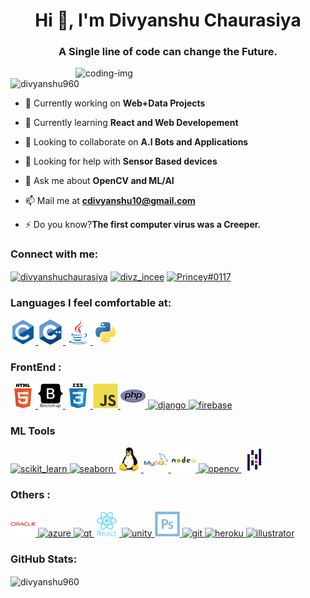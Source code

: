<h1 align="center">Hi 👋, I'm Divyanshu  Chaurasiya</h1>
<h3 align="center">A Single line of code can change the Future.</h3>
<img align="right" alt="coding-img" width ="400" src ="https://c.tenor.com/exuPwTTU-FwAAAAC/tenor.gif">
<p align="left"> <img src="https://komarev.com/ghpvc/?username=divyanshu960&label=User%20views&color=1ce35e&style=flat" alt="divyanshu960" /> </p>
   
- 🔭 Currently working on **Web+Data Projects**

- 🌱 Currently learning **React and Web Developement** 
   
- 👯 Looking to collaborate on **A.I Bots and Applications** 
 
- 🤝 Looking for help with **Sensor Based devices**

- 💬 Ask me about **OpenCV and ML/AI** 
 
- 📫 Mail me at **cdivyanshu10@gmail.com**
 
- ⚡ Do you know?**The first computer virus was a Creeper.**
 
<h3 align="left">Connect with me:</h3>
<p align="left">
<a href="https://linkedin.com/in/divyanshuchaurasiya" target="blank"><img align="center" src="https://raw.githubusercontent.com/rahuldkjain/github-profile-readme-generator/master/src/images/icons/Social/linked-in-alt.svg" alt="divyanshuchaurasiya" height="30" width="40" /></a>
<a href="https://instagram.com/divz_incee" target="blank"><img align="center" src="https://raw.githubusercontent.com/rahuldkjain/github-profile-readme-generator/master/src/images/icons/Social/instagram.svg" alt="divz_incee" height="30" width="40" /></a>
<a href="https://discord.gg/Princey#0117" target="blank"><img align="center" src="https://raw.githubusercontent.com/rahuldkjain/github-profile-readme-generator/master/src/images/icons/Social/discord.svg" alt="Princey#0117" height="30" width="40" /></a>
</p>    
 
<h3 align="left">Languages I feel comfortable at:</h3>

<a href="https://www.cprogramming.com/" target="_blank" rel="noreferrer"> 
<img src="https://raw.githubusercontent.com/devicons/devicon/master/icons/c/c-original.svg" alt="c" width="40" height="40"/> </a> 
<a href="https://www.w3schools.com/cpp/" target="_blank" rel="noreferrer"> 
<img src="https://raw.githubusercontent.com/devicons/devicon/master/icons/cplusplus/cplusplus-original.svg" alt="cplusplus" width="40" height="40"/> </a>
<a href="https://www.java.com" target="_blank" rel="noreferrer"> 
<img src="https://raw.githubusercontent.com/devicons/devicon/master/icons/java/java-original.svg" alt="java" width="40" height="40"/> </a>
<a href="https://www.python.org" target="_blank" rel="noreferrer"> 
<img src="https://raw.githubusercontent.com/devicons/devicon/master/icons/python/python-original.svg" alt="python" width="40" height="40"/> </a> 
 
<h3 align="left">FrontEnd :</h3>
  
<a href="https://www.w3.org/html/" target="_blank" rel="noreferrer"> 
<img src="https://raw.githubusercontent.com/devicons/devicon/master/icons/html5/html5-original-wordmark.svg" alt="html5" width="40" height="40"/> </a> 

<a href="https://getbootstrap.com" target="_blank" rel="noreferrer"> 
<img src="https://raw.githubusercontent.com/devicons/devicon/master/icons/bootstrap/bootstrap-plain-wordmark.svg" alt="bootstrap" width="40" height="40"/> </a> 
<a href="https://www.w3schools.com/css/" target="_blank" rel="noreferrer">
<img src="https://raw.githubusercontent.com/devicons/devicon/master/icons/css3/css3-original-wordmark.svg" alt="css3" width="40" height="40"/> </a> 
<a href="https://developer.mozilla.org/en-US/docs/Web/JavaScript" target="_blank" rel="noreferrer">
<img src="https://raw.githubusercontent.com/devicons/devicon/master/icons/javascript/javascript-original.svg" alt="javascript" width="40" height="40"/> </a>
<a href="https://www.php.net" target="_blank" rel="noreferrer"> <img src="https://raw.githubusercontent.com/devicons/devicon/master/icons/php/php-original.svg" alt="php" width="40" height="40"/> </a>

<a href="https://www.djangoproject.com/" target="_blank" rel="noreferrer">
<img src="https://cdn.worldvectorlogo.com/logos/django.svg" alt="django" width="40" height="40"/> </a> 

<a href="https://firebase.google.com/" target="_blank" rel="noreferrer"> 
<img src="https://www.vectorlogo.zone/logos/firebase/firebase-icon.svg" alt="firebase" width="40" height="40"/> </a>

<h3 align="left">ML Tools</h3>
<a href="https://scikit-learn.org/" target="_blank" rel="noreferrer"> 
<img src="https://upload.wikimedia.org/wikipedia/commons/0/05/Scikit_learn_logo_small.svg" alt="scikit_learn" width="40" height="40"/> </a> 
<a href="https://seaborn.pydata.org/" target="_blank" rel="noreferrer">
<img src="https://seaborn.pydata.org/_images/logo-mark-lightbg.svg" alt="seaborn" width="40" height="40"/> </a>
<a href="https://www.linux.org/" target="_blank" rel="noreferrer">
<img src="https://raw.githubusercontent.com/devicons/devicon/master/icons/linux/linux-original.svg" alt="linux" width="40" height="40"/> </a> 
<a href="https://www.mysql.com/" target="_blank" rel="noreferrer"> <img src="https://raw.githubusercontent.com/devicons/devicon/master/icons/mysql/mysql-original-wordmark.svg" alt="mysql" width="40" height="40"/> </a>
<a href="https://nodejs.org" target="_blank" rel="noreferrer"> 
<img src="https://raw.githubusercontent.com/devicons/devicon/master/icons/nodejs/nodejs-original-wordmark.svg" alt="nodejs" width="40" height="40"/> </a> 
<a href="https://opencv.org/" target="_blank" rel="noreferrer"> 
<img src="https://www.vectorlogo.zone/logos/opencv/opencv-icon.svg" alt="opencv" width="40" height="40"/> </a> 
<a href="https://pandas.pydata.org/" target="_blank" rel="noreferrer"> 
<img src="https://raw.githubusercontent.com/devicons/devicon/2ae2a900d2f041da66e950e4d48052658d850630/icons/pandas/pandas-original.svg" alt="pandas" width="40" height="40"/> </a>
  
<h3 align="left">Others :</h3> 

<a href="https://www.oracle.com/" target="_blank" rel="noreferrer"> 
<img src="https://raw.githubusercontent.com/devicons/devicon/master/icons/oracle/oracle-original.svg" alt="oracle" width="40" height="40"/> </a>  
<a href="https://azure.microsoft.com/en-in/" target="_blank" rel="noreferrer">
<img src="https://www.vectorlogo.zone/logos/microsoft_azure/microsoft_azure-icon.svg" alt="azure" width="40" height="40"/> </a> 
<a href="https://www.qt.io/" target="_blank" rel="noreferrer"> 
<img src="https://upload.wikimedia.org/wikipedia/commons/0/0b/Qt_logo_2016.svg" alt="qt" width="40" height="40"/> </a> 
<a href="https://reactjs.org/" target="_blank" rel="noreferrer"> 
<img src="https://raw.githubusercontent.com/devicons/devicon/master/icons/react/react-original-wordmark.svg" alt="react" width="40" height="40"/> </a> 
<a href="https://unity.com/" target="_blank" rel="noreferrer">  
<img src="https://www.vectorlogo.zone/logos/unity3d/unity3d-icon.svg" alt="unity" width="40" height="40"/> </a>
<a href="https://www.photoshop.com/en" target="_blank" rel="noreferrer">
<img src="https://raw.githubusercontent.com/devicons/devicon/master/icons/photoshop/photoshop-line.svg" alt="photoshop" width="40" height="40"/> </a>
<a href="https://git-scm.com/" target="_blank" rel="noreferrer"> 
<img src="https://www.vectorlogo.zone/logos/git-scm/git-scm-icon.svg" alt="git" width="40" height="40"/> </a> 
<a href="https://heroku.com" target="_blank" rel="noreferrer"> 
<img src="https://www.vectorlogo.zone/logos/heroku/heroku-icon.svg" alt="heroku" width="40" height="40"/> </a>
<a href="https://www.adobe.com/in/products/illustrator.html" target="_blank" rel="noreferrer">
<img src="https://www.vectorlogo.zone/logos/adobe_illustrator/adobe_illustrator-icon.svg" alt="illustrator" width="40" height="40"/> </a>
 
<h3 align="left">GitHub Stats:</h3> 

<p><img align="center" src="https://github-readme-streak-stats.herokuapp.com/?user=divyanshu960&theme=dark" alt="divyanshu960" /></p>
